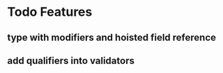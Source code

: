 # Todo Features

## type with modifiers and hoisted field reference 

## add qualifiers into validators